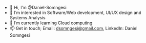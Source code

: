 - 👋 Hi, I’m @Daniel-Somngesi
- 👀 I’m interested in Software/Web development, UI/UX design and Systems Analysis
- 🌱 I’m currently learning Cloud computing
- 📫 Get in touch; Email: dsomngesi@gmail.com, LinkedIn: Daniel Somngesi
<!---
Daniel-Somngesi/Daniel-Somngesi is a ✨ special ✨ repository because its `README.md` (this file) appears on your GitHub profile.
You can click the Preview link to take a look at your changes.
--->

